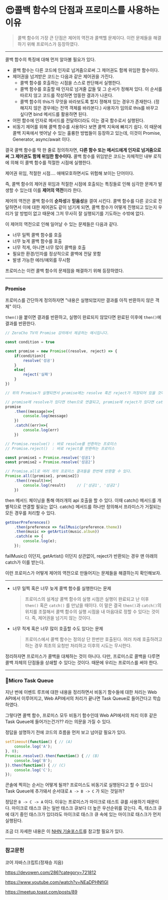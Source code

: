 # 😍콜백 함수의 단점과 프로미스를 사용하는 이유

> 콜백 함수의 가장 큰 단점은 제어의 역전과 콜백헬 문제이다. 이런 문제들을 해결하기 위해 프로미스가 등장하였다.

---

콜백 함수의 특징에 대해 먼저 알아볼 필요가 있다.

- 콜백 함수는 다른 코드에 인자로 넘겨줌으로써 그 제어권도 함께 위임한 함수이다.
- 제어권을 넘겨받은 코드는 다음과 같은 제어권을 가진다.
  - 콜백 함수를 호출하는 시점을 스스로 판단해서 실행한다.
  - 콜백 함수를 호출할 때 인자로 넘겨줄 값들 및 그 순서가 정해져 있다. 이 순서를 따르지 않고 코드를 작성하면 엉뚱한 결과가 나온다.
  - 콜백 함수의 this가 무엇을 바라보도록 할지 졍해져 있는 경우가 존재한다. (정해지지 않은 경우에는 전역 객체를 바라본다.) 사용자가 임의로 this를 바꾸고 싶다면 bind 메서드를 활용하면 된다.
- 어떤 함수에 인자로 메서드를 전달하더라도 이는 결국 함수로서 실행된다.
- 비동기 제어를 위해 콜백 함수를 사용하다 보면 콜백 지옥에 빠지기 쉽다. 이 때문에 콜백 지옥에서 벗어날 수 있는 훌륭한 방법들이 등장하고 있는데, 이것이 Promise, Generator, async/await 이다.

결국 콜백 함수를 딱 한 줄로 정의하자면, **다른 함수 또는 메서드에게 인자로 넘겨줌으로써 그 제어권도 함께 위임한 함수이다.** 콜백 함수를 위임받은 코드는 자체적인 내부 로직에 의해 이 콜백 함수를 적절한 시점에 실행한다.

제어권 위임, 적절한 시점.... 애매모호하면서도 위험해 보이는 단어이다.

즉, 콜백 함수의 제어권 위임과 적절한 시점에 호출되는 특징들로 인해 심각한 문제가 발생할 수 있는데 이를 **제어의 역전**이라 한다.

 제어의 역전은 콜백 함수의 **순차성**과 **믿음성**을 결여 시킨다. 콜백 함수를 다른 곳으로 전달하면서 이에 대한 제어권도 같이 넘기게 되면, 콜백 함수가 어떻게 진행되고 있는지 우리가 알 방법이 없고 때문에 그저 무사히 잘 실행되기를 기도하는 수밖에 없다.

이 제어의 역전으로 인해 일어날 수 있는 문제들은 다음과 같다.

- 너무 일찍 콜백 함수를 호출
- 너무 늦게 콜백 함수를 호출
- 너무 적게, 아니면 너무 많이 콜백을 호출
- 필요한 환경/인자를 정상적으로 콜백에 전달 못함
- 발생 가능한 에러/예외를 무시함

프로미스는 이런 콜백 함수의 문제점을 해결하기 위해 등장하였다.

---

### Promise

프로미스를 간단하게 정의하자면 "내용은 실행되었지만 결과를 아직 반환하지 않은 객체" 이다.

`then()`을 붙이면 결과를 반환하고, 실행이 완료되지 않았다면 완료된 이후에 `then()`에 결과를 반환한다.

```javascript
// ZeroCho TV의 Promise 강의에서 제공하는 예시입니다.

const condition = true

const promise = new Promise((resolve, reject) => {
	if(condition){
		resolve('성공')
	}
	else{
		reject('실패')
	}
})

// 위의 Promise가 실행되면서 promise에는 resolve 혹은 reject가 저장되어 있을 것이지만, 아직 반환은 하지 않은 상태이다.

// promise에 resolve가 있다면 then으로 연결되고, promise에 reject가 있다면 catch로 연결된다.
promise
	.then((message)=>{
		console.log(message)
	})
	.catch((err)=>{
		console.log(err)
	})
```

```javascript
// Promise.resolve() : 바로 resolve를 반환하는 프로미스
// Promise.reject()  : 바로 reject를 반환하는 프로미스

const promise1 = Promise.resolve('성공1')
const promise2 = Promise.resolve('성공2')

// Promise.all로 여러 개의 프로미스 결과들을 한번에 반환할 수 있다.
Promise.all([promise1, promise2])
	.then((result)=>{
		console.log(result)     // ['성공1', '성공2']
	})
```

then 메서드 체이닝을 통해 여러개의 api 호출을 할 수 있다. 이때 catch() 메서드를 개별적으로 연결할 필요는 없다. catch() 메서드를 하나만 정의해서 프라미스가 거절되는 모든 경우를 처리할 수 있다.

```javascript
getUserPreferences()
	.then(preference => failMusic(preference.theme))
	.then(music => getArtist(music.album))
	.catch(e => {
		console.log(e);
	});
```

failMusic() 이던지, getArtist() 이던지 상관없이, reject가 반환되는 경우 맨 아래의 catch가 이를 받는다.

이런 프로미스가 어떻게 제어의 역전으로 만들어지는 문제들을 해결하는지 확인해보자.

---

- 너무 일찍 혹은 너무 늦게 콜백 함수를 실행한다는 문제

  > 프로미스의 설계상 콜백 함수의 실행 시점은 실행이 완료되고 난 이후 `then()` 혹은 `catch()` 를 만났을 때이다. 이 말은 결국 `then()`과 `catch()`의 위치를 조절해서 콜백 함수의 실행 시점을 내 마음대로 정할 수 있다는 것이다. 즉, 제어권을 넘기지 않는 것이다.

- 너무 적게 혹은 너무 많이 호출할 수도 있다는 문제

  > 프로미스에서 콜백 함수는 정의상 단 한번만 호출된다. 여러 차례 호출하려고 하는 경우 최초의 요청만 처리하고 이후의 시도는 무시한다.

정리하자면 프로미스가 콜백을 대체하는 것이 아니다. 다만, 프로미스로 콜백을 다루면 콜백 자체의 단점들을 상쇄할 수 있다는 것이다. 때문에 우리는 프로미스를 써야 한다.

---

### 🔴Micro Task Queue

지난 번에 이벤트 루프에 대한 내용을 정리하면서 비동기 함수들에 대한 처리는 Web API에서 이루어지고, Web API에서의 처리가 끝나면 Task Queue로 들어간다고 학습하였다. 

그렇다면 콜백 함수, 프로미스 모두 비동기 함수인데 Web API에서의 처리 이후 같은 Task Queue에 들어가는건가?? 라는 의문을 가질 수 있다.

정답을 설명하기 전에 코드의 흐름을 먼저 보고 넘어갈 필요가 있다.

```javascript
setTimeout(function() { // (A)
    console.log('A');
}, 0);
Promise.resolve().then(function() { // (B)
    console.log('B');
}).then(function() { // (C)
    console.log('C');
});
```

콘솔에 찍히는 순서는 어떻게 될까? 프로미스도 비동기로 실행된다고 할 수 있으니 Task Queue에 추가돼서 순서대로 `A -> B -> C` 가 되는 것일까?

정답은 `B -> C -> A` 이다. 이유는 프로미스가 마이크로 테스트 큐를 사용하기 때문이다. 마이크로 태스크 큐는 일반 태스크 큐보다 더 높은 우선순위를 갖는다. 즉, 태스크 큐에 대기 중인 태스크가 있더라도 마이크로 태스크 큐 속에 있는 마이크로 태스크가 먼저 실행된다. 

조금 더 자세한 내용은 이 [NHN 기술포스트](https://meetup.toast.com/posts/89)를 참고할 필요가 있다.

---

### 참고문헌

코어 자바스크립트(정재승 지음)

https://devowen.com/286?category=721812

https://www.youtube.com/watch?v=NEaDPHNflGI

https://meetup.toast.com/posts/89